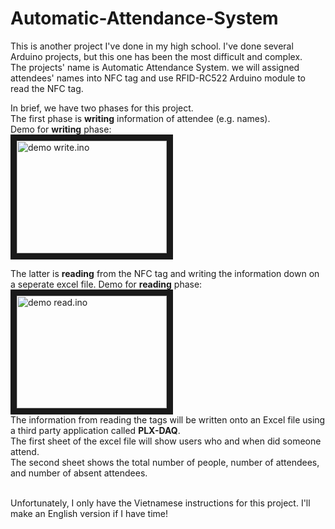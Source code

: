 # Automatic-Attendance-System
This is another project I've done in my high school. I've done several Arduino projects, but this one has been the most difficult and complex. <br>
The projects' name is Automatic Attendance System. we will assigned attendees' names into NFC tag and use RFID-RC522 Arduino module to read the NFC tag. <br>

In brief, we have two phases for this project. <br>
The first phase is **writing** information of attendee (e.g. names).
<br>
Demo for **writing** phase: <br>
<a href="http://www.youtube.com/watch?feature=player_embedded&v=6kkPixtEpC0
" target="_blank"><img src="http://img.youtube.com/vi/6kkPixtEpC0/0.jpg" 
alt="demo write.ino" width="240" height="180" border="10" /></a>
<br>

The latter is **reading** from the NFC tag and writing the information down on a seperate excel file.
Demo for **reading** phase: <br>
<a href="http://www.youtube.com/watch?feature=player_embedded&v=BQvGl_s3MQY
" target="_blank"><img src="http://img.youtube.com/vi/BQvGl_s3MQY/0.jpg" 
alt="demo read.ino" width="240" height="180" border="10" /></a>
<br> The information from reading the tags will be written onto an Excel file using a third party application called **PLX-DAQ**.
<br> The first sheet of the excel file will show users who and when did someone attend. 
<br> The second sheet shows the total number of people, number of attendees, and number of absent attendees.

<br> Unfortunately, I only have the Vietnamese instructions for this project. I'll make an English version if I have time!
